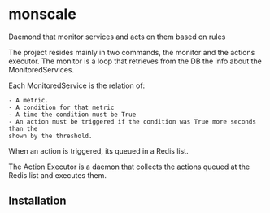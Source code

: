 monscale
========

Daemond that monitor services and acts on them based on rules


The project resides mainly in two commands, the monitor and the actions executor.
The monitor is a loop that retrieves from the DB the info about the MonitoredServices.

Each MonitoredService is the relation of:

    - A metric.
    - A condition for that metric
    - A time the condition must be True
    - An action must be triggered if the condition was True more seconds than the 
    shown by the threshold.
    
When an action is triggered, its queued in a Redis list.

The Action Executor is a daemon that collects the actions queued at the Redis list 
and executes them.


Installation
------------


    